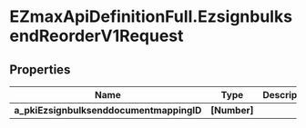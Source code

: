 # EZmaxApiDefinitionFull.EzsignbulksendReorderV1Request

## Properties

Name | Type | Description | Notes
------------ | ------------- | ------------- | -------------
**a_pkiEzsignbulksenddocumentmappingID** | **[Number]** |  | 


